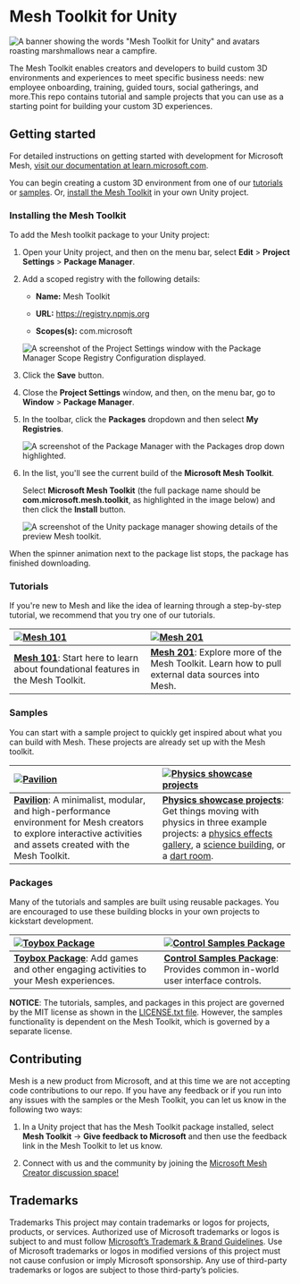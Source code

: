 # Mesh Toolkit for Unity

![A banner showing the words "Mesh Toolkit for Unity" and avatars roasting marshmallows near a campfire.](README/mesh-toolkit-banner.png)

The Mesh Toolkit enables creators and developers to build custom 3D environments and experiences to meet specific business needs: new employee onboarding, training, guided tours, social gatherings, and more.This repo contains tutorial and sample projects that you can use as a starting point for building your custom 3D experiences.  

## Getting started

For detailed instructions on getting started with development for Microsoft Mesh, [visit our documentation at learn.microsoft.com](https://aka.ms/MeshDeveloper).

You can begin creating a custom 3D environment from one of our [tutorials](#tutorials) or [samples](#samples). Or, [install the Mesh Toolkit](#installing-the-mesh-toolkit) in your own Unity project.

### Installing the Mesh Toolkit

To add the Mesh toolkit package to your Unity project:

1. Open your Unity project, and then on the menu bar, select **Edit** > **Project Settings** > **Package Manager**.

1. Add a scoped registry with the following details:

   - **Name:** Mesh Toolkit

   - **URL:** https://registry.npmjs.org

   - **Scopes(s):** com.microsoft

   ![A screenshot of the Project Settings window with the Package Manager Scope Registry Configuration displayed.](README/install-download-package.png)

1. Click the **Save** button.
1. Close the **Project Settings** window, and then, on the menu bar, go to **Window** > **Package Manager**.

1. In the toolbar, click the **Packages** dropdown and then select **My Registries**.

   ![A screenshot of the Package Manager with the Packages drop down highlighted.](README/install-packages-drop-down.png)

1. In the list, you'll see the current build of the **Microsoft Mesh Toolkit**.

    Select **Microsoft Mesh Toolkit** (the full package name should be **com.microsoft.mesh.toolkit**, as highlighted in the image below) and then click the **Install** button.

   ![A screenshot of the Unity package manager showing details of the preview Mesh toolkit.](README/install-mesh-toolkit-in-package-manager.png)

When the spinner animation next to the package list stops, the package has finished downloading.

### Tutorials

If you're new to Mesh and like the idea of learning through a step-by-step tutorial, we recommend that you try one of our tutorials.

| [![Mesh 101](README/tutorial-mesh-101.jpg)](https://aka.ms/Mesh101Tutorial) | [![Mesh 201](README/tutorial-mesh-201.jpg)](https://aka.ms/Mesh201Tutorial) |
|:--- | :--- |
| [**Mesh 101**](https://aka.ms/Mesh101Tutorial): Start here to learn about foundational features in the Mesh Toolkit. | [**Mesh 201**](https://aka.ms/Mesh201Tutorial): Explore more of the Mesh Toolkit. Learn how to pull external data sources into Mesh. |

### Samples

You can start with a sample project to quickly get inspired about what you can build with Mesh. These projects are already set up with the Mesh toolkit.

| [![Pavilion](README/sample-pavilion.jpg)](https://aka.ms/MeshPavilionSample) | [![Physics showcase projects](README/sample-physics.jpg)](https://aka.ms/MeshPhysicsEffectsSample) |
|:--- | :--- |
| [**Pavilion**](https://aka.ms/MeshPavilionSample): A minimalist, modular, and high-performance environment for Mesh creators to explore interactive activities and assets created with the Mesh Toolkit. | [**Physics showcase projects**](https://aka.ms/MeshPhysicsEffectsSample): Get things moving with physics in three example projects: a [physics effects gallery](https://aka.ms/MeshPhysicsEffectsSample), a [science building](https://aka.ms/MeshScienceBuildingSample), or a [dart room](https://aka.ms/MeshDartRoomSample). |

### Packages

Many of the tutorials and samples are built using reusable packages. You are encouraged to use these building blocks in your own projects to kickstart development.

| [![Toybox Package](README/package-toybox.jpg)](https://learn.microsoft.com/mesh/develop/getting-started/samples/toybox#add-the-toybox-package-to-an-existing-project) | [![Control Samples Package](README/package-control-samples.jpg)](https://learn.microsoft.com/mesh/develop/getting-started/samples/control-samples) |
|:--- | :--- |
| [**Toybox Package**](https://learn.microsoft.com/mesh/develop/getting-started/samples/toybox#add-the-toybox-package-to-an-existing-project): Add games and other engaging activities to your Mesh experiences. | [**Control Samples Package**](https://learn.microsoft.com/mesh/develop/getting-started/samples/control-samples): Provides common in-world user interface controls. |

**NOTICE**: The tutorials, samples, and packages in this project are governed by the MIT license as shown in the [LICENSE.txt file](https://github.com/microsoft/Mesh-Toolkit-Unity/blob/main/LICENSE). However, the samples functionality is dependent on the Mesh Toolkit, which is governed by a separate license.

## Contributing

Mesh is a new product from Microsoft, and at this time we are not accepting code contributions to our repo.  If you have any feedback or if you run into any issues with the samples or the Mesh Toolkit, you can let us know in the following two ways:

1. In a Unity project that has the Mesh Toolkit package installed, select **Mesh Toolkit** -> **Give feedback to Microsoft** and then use the feedback link in the Mesh Toolkit to let us know.

2. Connect with us and the community by joining the [Microsoft Mesh Creator discussion space!](https://techcommunity.microsoft.com/t5/mesh-creators/bd-p/MeshCreators)

## Trademarks

Trademarks This project may contain trademarks or logos for projects, products, or services. Authorized use of Microsoft trademarks or logos is subject to and must follow [Microsoft’s Trademark & Brand Guidelines](https://www.microsoft.com/legal/intellectualproperty/trademarks/usage/general). Use of Microsoft trademarks or logos in modified versions of this project must not cause confusion or imply Microsoft sponsorship. Any use of third-party trademarks or logos are subject to those third-party’s policies.
